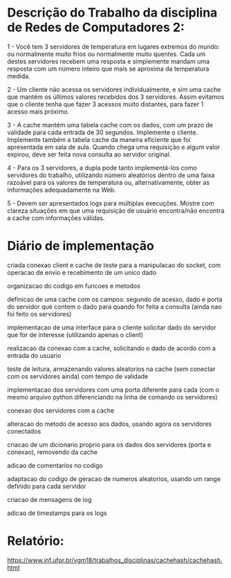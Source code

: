 # Descrição do Trabalho da disciplina de Redes de Computadores 2:

1 - Você tem 3 servidores de temperatura em lugares extremos do mundo: ou normalmente muito frios ou normalmente muito quentes. Cada um destes servidores recebem uma resposta e simplemente mandam uma resposta com um número inteiro que mais se aproxima da temperatura medida.

2 - Um cliente não acessa os servidores individualmente, e sim uma cache que mantém os últimos valores recebidos dos 3 servidores. Assim evitamos que o cliente tenha que fazer 3 acessos muito distantes, para fazer 1 acesso mais próximo.

3 - A cache mantém uma tabela cache com os dados, com um prazo de validade para cada entrada de 30 segundos. Implemente o cliente. Implemente também a tabela cache da maneira eficiente que foi apresentada em sala de aula. Quando chega uma requisição e algum valor expirou, deve ser feita nova consulta ao servidor original.

4 - Para os 3 servidores, a dupla pode tanto implementá-los como servidores do trabalho, utilizando número aleatórios dentro de uma faixa razoável para os valores de temperatura ou, alternativamente, obter as informações adequadamente na Web.

5 - Devem ser apresentados logs para múltiplas execuções. Mostre com clareza situações em que uma requisição de usuário encontra/não encontra a cache com informações válidas.


# Diário de implementação

criada conexao client e cache de teste para a manipulacao do socket, com operacao de envio e recebimento de um unico dado

organizacao do codigo em funcoes e metodos

definicao de uma cache com os campos: segundo de acesso, dado e porta do servidor que contem o dado para quando for feita a consulta (ainda nao foi feito os servidores)

implementacao de uma interface para o cliente solicitar dado do servidor que for de interesse (utilizando apenas o client)

realizacao da conexao com a cache, solicitando o dado de acordo com a entrada do usuario

teste de leitura, armazenando valores aleatorios na cache (sem conectar com os servidores ainda) com tempo de validade

implementacao dos servidores com uma porta diferente para cada (com o mesmo arquivo python diferenciando na linha de comando os servidores)

conexao dos servidores com a cache

alteracao do metodo de acesso aos dados, usando agora os servidores conectados

criacao de um dicionario proprio para os dados dos servidores (porta e conexao), removendo da cache

adicao de comentarios no codigo

adaptacao do codigo de geracao de numeros aleatorios, usando um range definido para cada servidor

criacao de mensagens de log

adicao de timestamps para os logs

# Relatório:

https://www.inf.ufpr.br/vgm18/trabalhos_disciplinas/cachehash/cachehash.html